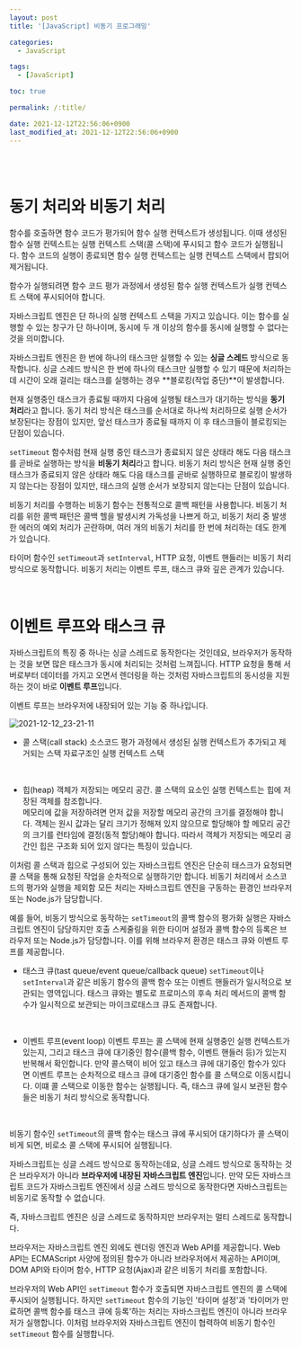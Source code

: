 ```yaml
---
layout: post
title: '[JavaScript] 비동기 프로그래밍'

categories: 
  - JavaScript

tags: 
  - [JavaScript]

toc: true

permalink: /:title/

date: 2021-12-12T22:56:06+0900
last_modified_at: 2021-12-12T22:56:06+0900
---
```


<br>
<br>

# 동기 처리와 비동기 처리

함수를 호출하면 함수 코드가 평가되어 함수 실행 컨텍스트가 생성됩니다. 이때 생성된 함수 실행 컨텍스트는 실행 컨텍스트 스택(콜 스택)에 푸시되고 함수 코드가 실행됩니다. 함수 코드의 실행이 종료되면 함수 실행 컨텍스트는 실행 컨텍스트 스택에서 팝되어 제거됩니다.

함수가 실행되려면 함수 코드 평가 과정에서 생성된 함수 실행 컨텍스트가 실행 컨텍스트 스택에 푸시되어야 합니다.

자바스크립트 엔진은 단 하나의 실행 컨텍스트 스택을 가지고 있습니다. 이는 함수를 실행할 수 있는 창구가 단 하나이며, 동시에 두 개 이상의 함수를 동시에 실행할 수 없다는 것을 의미합니다. 

자바스크립트 엔진은 한 번에 하나의 태스크만 실행할 수 있는 **싱글 스레드** 방식으로 동작합니다. 싱글 스레드 방식은 한 번에 하나의 태스크만 실행할 수 있기 때문에 처리하는데 시간이 오래 걸리는 태스크를 실행하는 경우 **블로킹(작업 중단)**이 발생합니다.

현재 실행중인 태스크가 종료될 때까지 다음에 실행될 태스크가 대기하는 방식을 **동기 처리**라고 합니다. 동기 처리 방식은 태스크를 순서대로 하나씩 처리하므로 실행 순서가 보장된다는 장점이 있지만, 앞선 태스크가 종료될 때까지 이 후 태스크들이 블로킹되는 단점이 있습니다.

`setTimeout` 함수처럼 현재 실행 중인 태스크가 종료되지 않은 상태라 해도 다음 태스크를 곧바로 실행하는 방식을 **비동기 처리**라고 합니다. 비동기 처리 방식은 현재 실행 중인 태스크가 종료되지 않은 상태라 해도 다음 태스크를 곧바로 실행하므로 블로킹이 발생하지 않는다는 장점이 있지만, 태스크의 실행 순서가 보장되지 않는다는 단점이 있습니다.

비동기 처리를 수행하는 비동기 함수는 전통적으로 콜백 패턴을 사용합니다. 비동기 처리를 위한 콜백 패턴은 콜백 헬을 발생시켜 가독성을 나쁘게 하고, 비동기 처리 중 발생한 에러의 예외 처리가 곤란하며, 여러 개의 비동기 처리를 한 번에 처리하는 데도 한계가 있습니다.

타이머 함수인 `setTimeout`과 `setInterval`, HTTP 요청, 이벤트 핸들러는 비동기 처리 방식으로 동작합니다. 비동기 처리는 이벤트 루프, 태스크 큐와 깊은 관계가 있습니다.

<br>

# 이벤트 루프와 태스크 큐

자바스크립트의 특징 중 하나는 싱글 스레드로 동작한다는 것인데요, 브라우저가 동작하는 것을 보면 많은 태스크가 동시에 처리되는 것처럼 느껴집니다. HTTP 요청을 통해 서버로부터 데이터를 가지고 오면서 렌더링을 하는 것처럼 자바스크립트의 동시성을 지원하는 것이 바로 **이벤트 루프**입니다.

이벤트 루프는 브라우저에 내장되어 있는 기능 중 하나입니다. 

![2021-12-12_23-21-11](https://user-images.githubusercontent.com/87692499/145716245-76d7f8a8-e001-4a44-95af-72c7f0e994e3.png)

- 콜 스택(call stack)
  소스코드 평가 과정에서 생성된 실행 컨텍스트가 추가되고 제거되는 스택 자료구조인 실행 컨텍스트 스택

<br>

- 힙(heap)
  객체가 저장되는 메모리 공간. 콜 스택의 요소인 실행 컨텍스트는 힙에 저장된 객체를 참조합니다.  
  메모리에 값을 저장하려면 먼저 값을 저장할 메모리 공간의 크기를 결정해야 합니다. 객체는 원시 값과는 달리 크기가 정해져 있지 않으므로 할당해야 할 메모리 공간의 크기를 런타임에 결정(동적 할당)해야 합니다. 따라서 객체가 저장되는 메모리 공간인 힙은 구조화 되어 있지 않다는 특징이 있습니다.

이처럼 콜 스택과 힙으로 구성되어 있는 자바스크립트 엔진은 단순히 태스크가 요청되면 콜 스택을 통해 요청된 작업을 순차적으로 실행하기만 합니다. 비동기 처리에서 소스코드의 평가와 실행을 제외함 모든 처리는 자바스크립트 엔진을 구동하는 환경인 브라우저 또는 Node.js가 담당합니다.

예를 들어, 비동기 방식으로 동작하는 `setTimeout`의 콜백 함수의 평가화 실행은 자바스크립트 엔진이 담당하지만 호출 스케줄링을 위한 타이머 설정과 콜백 함수의 등록은 브라우저 또는 Node.js가 담당합니다. 이를 위해 브라우저 환경은 태스크 큐와 이벤트 루프를 제공합니다.

- 태스크 큐(tast queue/event queue/callback queue)
  `setTimeout`이나 `setInterval`과 같은 비동기 함수의 콜백 함수 또는 이벤트 핸들러가 일시적으로 보관되는 영역입니다. 태스크 큐와는 별도로 프로미스의 후속 처리 메서드의 콜백 함수가 일시적으로 보관되는 마이크로태스크 큐도 존재합니다.

<br>

- 이벤트 루프(event loop)
  이벤트 루프는 콜 스택에 현재 실행중인 실행 컨텍스트가 있는지, 그리고 태스크 큐에 대기중인 함수(콜백 함수, 이벤트 핸들러 등)가 있는지 반복해서 확인합니다. 만약 콜스택이 비어 있고 태스크 큐에 대기중인 함수가 있다면 이벤트 루프는 순차적으로 태스크 큐에 대기중인 함수를 콜 스택으로 이동시킵니다. 이떄 콜 스택으로 이동한 함수는 실행됩니다. 즉, 태스크 큐에 일시 보관된 함수들은 비동기 처리 방식으로 동작합니다.

<br>

비동기 함수인 `setTimeout`의 콜백 함수는 태스크 큐에 푸시되어 대기하다가 콜 스택이 비게 되면, 비로소 콜 스택에 푸시되어 실행됩니다.

자바스크립트는 싱글 스레드 방식으로 동작하는데요, 싱글 스레드 방식으로 동작하는 것은 브라우저가 아니라 **브라우저에 내장된 자바스크립트 엔진**입니다. 만약 모든 자바스크립트 코드가 자바스크립트 엔진에서 싱글 스레드 방식으로 동작한다면 자바스크립트는 비동기로 동작할 수 없습니다.

즉, 자바스크립트 엔진은 싱글 스레드로 동작하지만 브라우저는 멀티 스레드로 동작합니다.

브라우저는 자바스크립트 엔진 외에도 렌더링 엔진과 Web API를 제공합니다. Web API는 ECMAScript 사양에 정의된 함수가 아니라 브라우저에서 제공하는 API이며, DOM API와 타이머 함수, HTTP 요청(Ajax)과 같은 비동기 처리를 포함합니다.

브라우저의 Web API인 `setTimeout` 함수가 호출되면 자바스크립트 엔진의 콜 스택에 푸시되어 실행됩니다. 하지만 `setTimeout` 함수의 기능인 '타이머 설정'과 '타이머가 만료하면 콜백 함수를 태스크 큐에 등록'하는 처리는 자바스크립트 엔진이 아니라 브라우저가 실행합니다. 이처럼 브라우저와 자바스크립트 엔진이 협력하여 비동기 함수인 `setTimeout` 함수를 실행합니다.